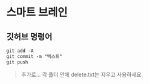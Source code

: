 # 스마트 브레인

## 깃허브 명령어

```txt
git add -A
git commit -m "텍스트"
git push
```

> 추가로... 각 폴더 안에 delete.txt는 지우고 사용하세요.
